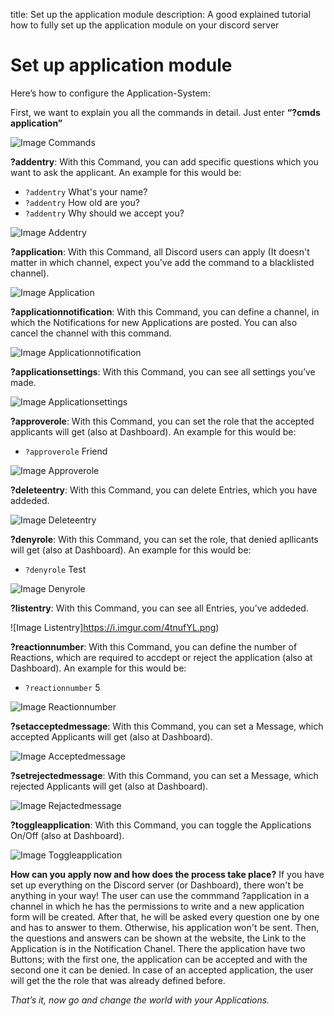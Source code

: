 title: Set up the application module
description: A good explained tutorial how to fully set up the application module on your discord server

# Set up application module

Here’s how to configure the Application-System:

First, we want to explain you all the commands in detail. Just enter **“?cmds application”**

![Image Commands](https://i.imgur.com/dxhMpId.png)

**?addentry**: With this Command, you can add specific questions which you want to ask the applicant. 
An example for this would be:
* `?addentry` What's your name?
* `?addentry` How old are you?
* `?addentry` Why should we accept you?

![Image Addentry](https://i.imgur.com/Izl8oYc.png)

**?application**: With this Command, all Discord users can apply (It doesn't matter in which channel, expect you've add the command to a blacklisted channel).

![Image Application](https://i.imgur.com/lz3Ixv4.png)

**?applicationnotification**: With this Command, you can define a channel, in which the Notifications for new Applications are posted. You can also cancel the channel with this command.

![Image Applicationnotification](https://i.imgur.com/ONriecp.png)

**?applicationsettings**: With this Command, you can see all settings you’ve made.

![Image Applicationsettings](https://i.imgur.com/Oe3cL1E.png)

**?approverole**: With this Command, you can set the role that the accepted applicants will get  (also at Dashboard). 
An example for this would be:
* `?approverole` Friend

![Image Approverole](https://i.imgur.com/LquC7HM.png)

**?deleteentry**: With this Command, you can delete Entries, which you have addeded.

![Image Deleteentry](https://i.imgur.com/7mWyUTq.png)

**?denyrole**: With this Command, you can set the role, that denied apllicants will get (also at Dashboard). 
An example for this would be:
* `?denyrole` Test

![Image Denyrole](https://i.imgur.com/8aooCNn.png)

**?listentry**: With this Command, you can see all Entries, you’ve addeded.

![Image Listentry]https://i.imgur.com/4tnufYL.png)

**?reactionnumber**: With this Command, you can define the number of Reactions, which are required to accdept or reject the application (also at Dashboard). 
An example for this would be:
* `?reactionnumber` 5

![Image Reactionnumber](https://i.imgur.com/OHejxkr.png)

**?setacceptedmessage**: With this Command, you can set a Message, which accepted Applicants will get (also at Dashboard).

![Image Acceptedmessage](https://i.imgur.com/9RUbgNE.png)

**?setrejectedmessage**:  With this Command, you can set a Message, which rejected Applicants will get (also at Dashboard).

![Image Rejactedmessage](https://i.imgur.com/eHTQ4EC.png)

**?toggleapplication**: With this Command, you can toggle the Applications On/Off (also at Dashboard).

![Image Toggleapplication](https://i.imgur.com/xrz9iyu.png)

**How can you apply now and how does the process take place?**
If you have set up everything on the Discord server (or Dashboard), there won't be anything in your way! The user can use the commmand ?application in a channel in which he has the permissions to write and a new application form will be created. After that, he will be asked every question one by one and has to answer to them. Otherwise, his application won't be sent. Then, the questions and answers can be shown at the website, the Link to the Application is in the Notification Chanel. There the application have two Buttons; with the first one, the application can be accepted and with the second one it can be denied. In case of an accepted application, the user will get the the role that was already defined before.

*That’s it, now go and change the world with your Applications.*
